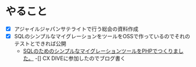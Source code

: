 # やること
-[x] アジャイルジャパンサテライトで行う総会の資料作成
-[x] SQLのシンプルなマイグレーションをツールをOSSで作っているのでそれのテストとできれば公開
  - [SQLのためのシンプルなマイグレーションツールをPHPでつくりました。](https://github.com/Arakaki-Yuji/mig)
-[] CX DIVEに参加したのでブログ書く



